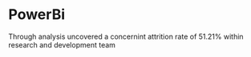 # PowerBi
Through analysis uncovered a concernint attrition rate of 51.21% within research and development team
